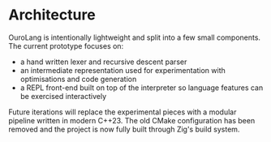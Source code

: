 # Architecture

OuroLang is intentionally lightweight and split into a few small
components.  The current prototype focuses on:

* a hand written lexer and recursive descent parser
* an intermediate representation used for experimentation with
  optimisations and code generation
* a REPL front-end built on top of the interpreter so language
  features can be exercised interactively

Future iterations will replace the experimental pieces with a modular
pipeline written in modern C++23. The old CMake configuration has been
removed and the project is now fully built through Zig's build system.
